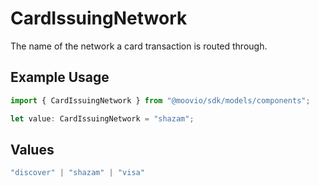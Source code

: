 # CardIssuingNetwork

The name of the network a card transaction is routed through.

## Example Usage

```typescript
import { CardIssuingNetwork } from "@moovio/sdk/models/components";

let value: CardIssuingNetwork = "shazam";
```

## Values

```typescript
"discover" | "shazam" | "visa"
```
